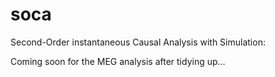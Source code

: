 # soca
Second-Order instantaneous Causal Analysis with Simulation:


Coming soon for the MEG analysis after tidying up...
